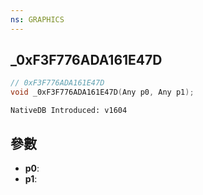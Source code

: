 ```yaml
---
ns: GRAPHICS
---
```

## _0xF3F776ADA161E47D

```c
// 0xF3F776ADA161E47D
void _0xF3F776ADA161E47D(Any p0, Any p1);
```

```
NativeDB Introduced: v1604
```

## 參數
* **p0**:
* **p1**:
